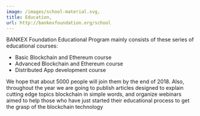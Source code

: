 ```yaml
---
image: /images/school-material.svg,
title: Education,
url: http://bankexfoundation.org/school
---
```


BANKEX Foundation Educational Program mainly consists of these series of educational courses: 

* Basic Blockchain and Ethereum course
* Advanced Blockchain and Ethereum course
* Distributed App development course

We hope that about 5000 people will join them by the end of 2018. Also, throughout the year we are going to publish articles designed to explain cutting edge topics blockchain in simple words, and organize webinars aimed to help those who have just started their educational process to get the grasp of the blockchain technology
